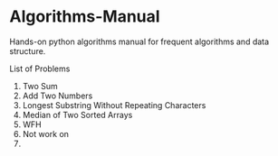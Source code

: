 # Algorithms-Manual
Hands-on python algorithms manual for frequent algorithms and data structure.



List of Problems
 
1. Two Sum
2. Add Two Numbers  
3. Longest Substring Without Repeating Characters
4. Median of Two Sorted Arrays  
5. WFH
6. Not work on 
7.
